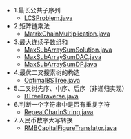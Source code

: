 
- 1.最长公共子序列
    + [LCSProblem.java](./solution/LCSProblem.java)
- 2.矩阵链乘法
    + [MatrixChainMultiplication.java](./solution/MatrixChainMultiplication.java)
- 3.最大连续子数组和
    + [MaxSubArraySumSolution.java](./solution/MaxSubArraySumSolution.java)
    + [MaxSubArraySumDAC.java](./solution/MaxSubArraySumDAC.java)
    + [MaxSubArraySumDP.java](./solution/MaxSubArraySumDP.java)
- 4.最优二叉搜索树的构造
    + [OptimalBSTree.java](./solution/OptimalBSTree.java)
- 5.二叉树先序、中序、后序（非递归实现）
    + [BTreeTraverse.java](./solution/BTreeTraverse.java)
- 6.判断一个字符串中是否有重复字符
    + [RepeatCharInString.java](./solution/RepeatCharInString.java)
- 7.人民币数字大写转换
    + [RMBCapitalFigureTranslator.java](./solution/RMBCapitalFigureTranslator.java)